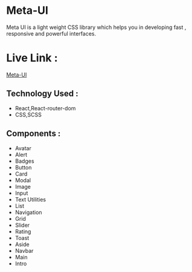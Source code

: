 # Meta-UI

Meta UI is a light weight CSS library which helps you in developing fast , responsive and powerful interfaces.

# Live Link :

[Meta-UI](https://meta-ui-react.netlify.app/)

## Technology Used :

- React,React-router-dom
- CSS,SCSS


## Components :

- Avatar
- Alert
- Badges
- Button
- Card
- Modal
- Image
- Input
- Text Utilities
- List
- Navigation
- Grid
- Slider
- Rating
- Toast
- Aside
- Navbar
- Main
- Intro
